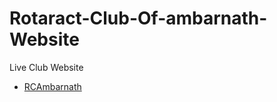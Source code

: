 # Rotaract-Club-Of-ambarnath-Website
Live Club Website 

- [RCAmbarnath](https://rcambernath.000webhostapp.com/)
